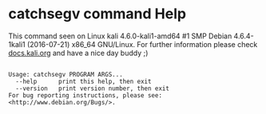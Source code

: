 # catchsegv command Help
 
 This command seen on Linux kali 4.6.0-kali1-amd64 #1 SMP Debian 4.6.4-1kali1 (2016-07-21) x86_64 GNU/Linux. For further information please check [docs.kali.org](docs.kali.org) and have a nice day buddy ;) 

~~~

Usage: catchsegv PROGRAM ARGS...
  --help      print this help, then exit
  --version   print version number, then exit
For bug reporting instructions, please see:
<http://www.debian.org/Bugs/>.

~~~
